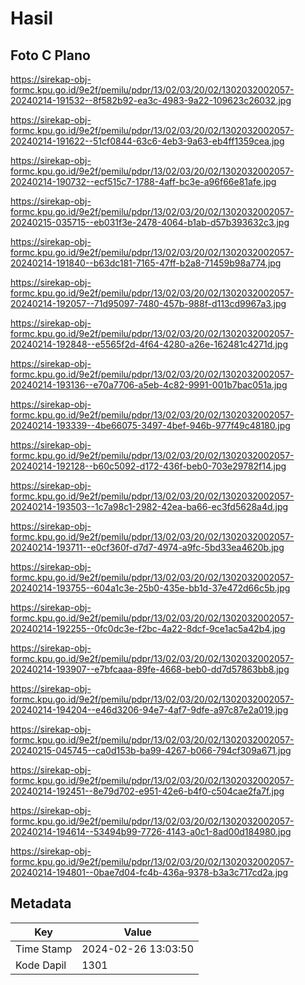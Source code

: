 # Hasil

## Foto C Plano

https://sirekap-obj-formc.kpu.go.id/9e2f/pemilu/pdpr/13/02/03/20/02/1302032002057-20240214-191532--8f582b92-ea3c-4983-9a22-109623c26032.jpg

https://sirekap-obj-formc.kpu.go.id/9e2f/pemilu/pdpr/13/02/03/20/02/1302032002057-20240214-191622--51cf0844-63c6-4eb3-9a63-eb4ff1359cea.jpg

https://sirekap-obj-formc.kpu.go.id/9e2f/pemilu/pdpr/13/02/03/20/02/1302032002057-20240214-190732--ecf515c7-1788-4aff-bc3e-a96f66e81afe.jpg

https://sirekap-obj-formc.kpu.go.id/9e2f/pemilu/pdpr/13/02/03/20/02/1302032002057-20240215-035715--eb031f3e-2478-4064-b1ab-d57b393632c3.jpg

https://sirekap-obj-formc.kpu.go.id/9e2f/pemilu/pdpr/13/02/03/20/02/1302032002057-20240214-191840--b63dc181-7165-47ff-b2a8-71459b98a774.jpg

https://sirekap-obj-formc.kpu.go.id/9e2f/pemilu/pdpr/13/02/03/20/02/1302032002057-20240214-192057--71d95097-7480-457b-988f-d113cd9967a3.jpg

https://sirekap-obj-formc.kpu.go.id/9e2f/pemilu/pdpr/13/02/03/20/02/1302032002057-20240214-192848--e5565f2d-4f64-4280-a26e-162481c4271d.jpg

https://sirekap-obj-formc.kpu.go.id/9e2f/pemilu/pdpr/13/02/03/20/02/1302032002057-20240214-193136--e70a7706-a5eb-4c82-9991-001b7bac051a.jpg

https://sirekap-obj-formc.kpu.go.id/9e2f/pemilu/pdpr/13/02/03/20/02/1302032002057-20240214-193339--4be66075-3497-4bef-946b-977f49c48180.jpg

https://sirekap-obj-formc.kpu.go.id/9e2f/pemilu/pdpr/13/02/03/20/02/1302032002057-20240214-192128--b60c5092-d172-436f-beb0-703e29782f14.jpg

https://sirekap-obj-formc.kpu.go.id/9e2f/pemilu/pdpr/13/02/03/20/02/1302032002057-20240214-193503--1c7a98c1-2982-42ea-ba66-ec3fd5628a4d.jpg

https://sirekap-obj-formc.kpu.go.id/9e2f/pemilu/pdpr/13/02/03/20/02/1302032002057-20240214-193711--e0cf360f-d7d7-4974-a9fc-5bd33ea4620b.jpg

https://sirekap-obj-formc.kpu.go.id/9e2f/pemilu/pdpr/13/02/03/20/02/1302032002057-20240214-193755--604a1c3e-25b0-435e-bb1d-37e472d66c5b.jpg

https://sirekap-obj-formc.kpu.go.id/9e2f/pemilu/pdpr/13/02/03/20/02/1302032002057-20240214-192255--0fc0dc3e-f2bc-4a22-8dcf-9ce1ac5a42b4.jpg

https://sirekap-obj-formc.kpu.go.id/9e2f/pemilu/pdpr/13/02/03/20/02/1302032002057-20240214-193907--e7bfcaaa-89fe-4668-beb0-dd7d57863bb8.jpg

https://sirekap-obj-formc.kpu.go.id/9e2f/pemilu/pdpr/13/02/03/20/02/1302032002057-20240214-194204--e46d3206-94e7-4af7-9dfe-a97c87e2a019.jpg

https://sirekap-obj-formc.kpu.go.id/9e2f/pemilu/pdpr/13/02/03/20/02/1302032002057-20240215-045745--ca0d153b-ba99-4267-b066-794cf309a671.jpg

https://sirekap-obj-formc.kpu.go.id/9e2f/pemilu/pdpr/13/02/03/20/02/1302032002057-20240214-192451--8e79d702-e951-42e6-b4f0-c504cae2fa7f.jpg

https://sirekap-obj-formc.kpu.go.id/9e2f/pemilu/pdpr/13/02/03/20/02/1302032002057-20240214-194614--53494b99-7726-4143-a0c1-8ad00d184980.jpg

https://sirekap-obj-formc.kpu.go.id/9e2f/pemilu/pdpr/13/02/03/20/02/1302032002057-20240214-194801--0bae7d04-fc4b-436a-9378-b3a3c717cd2a.jpg


## Metadata

| Key        | Value               |
| ---------- | ------------------- |
| Time Stamp | 2024-02-26 13:03:50 |
| Kode Dapil | 1301                |



